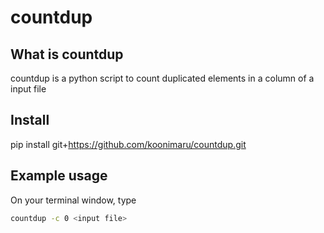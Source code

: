 # countdup

## What is countdup

countdup is a python script to count duplicated elements in a column of a input file

## Install

pip install git+https://github.com/koonimaru/countdup.git

## Example usage
On your terminal window, type <br>

```bash
countdup -c 0 <input file>
```